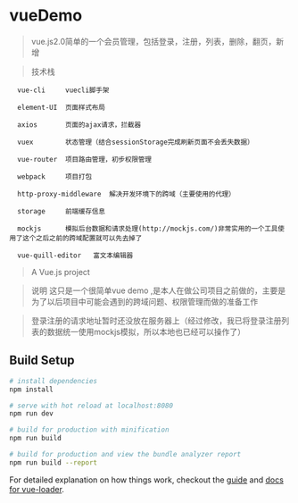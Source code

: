 
# vueDemo

> vue.js2.0简单的一个会员管理，包括登录，注册，列表，删除，翻页，新增


> 技术栈

      vue-cli     vuecli脚手架
      
      element-UI  页面样式布局
      
      axios       页面的ajax请求，拦截器
      
      vuex        状态管理（结合sessionStorage完成刷新页面不会丢失数据）
      
      vue-router  项目路由管理，初步权限管理
      
      webpack     项目打包
      
      http-proxy-middleware  解决开发环境下的跨域（主要使用的代理）
      
      storage     前端缓存信息
      
      mockjs      模拟后台数据和请求处理(http://mockjs.com/)非常实用的一个工具使用了这个之后之前的跨域配置就可以先去掉了
      
      vue-quill-editor   富文本编辑器
      
      

> A Vue.js project

> 说明  这只是一个很简单vue demo ,是本人在做公司项目之前做的，主要是为了以后项目中可能会遇到的跨域问题、权限管理而做的准备工作

> 登录注册的请求地址暂时还没放在服务器上（经过修改，我已将登录注册列表的数据统一使用mockjs模拟，所以本地也已经可以操作了）

## Build Setup

``` bash
# install dependencies
npm install

# serve with hot reload at localhost:8080
npm run dev

# build for production with minification
npm run build

# build for production and view the bundle analyzer report
npm run build --report
```

For detailed explanation on how things work, checkout the [guide](http://vuejs-templates.github.io/webpack/) and [docs for vue-loader](http://vuejs.github.io/vue-loader).
>>>>>>> 
